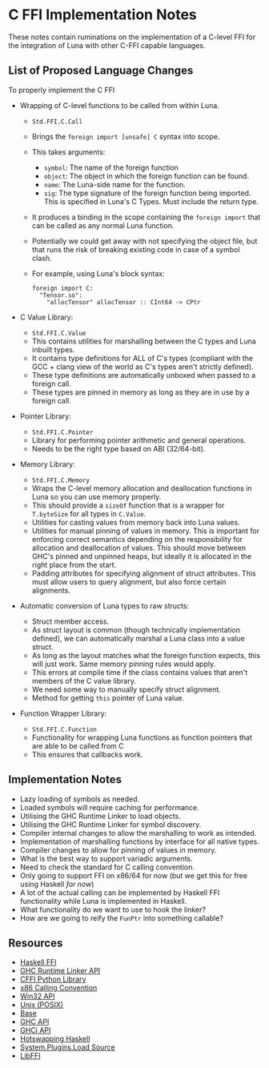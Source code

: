 # C FFI Implementation Notes
These notes contain ruminations on the implementation of a C-level FFI for the
integration of Luna with other C-FFI capable languages. 

## List of Proposed Language Changes
To properly implement the C FFI

- Wrapping of C-level functions to be called from within Luna.
  + `Std.FFI.C.Call`
  + Brings the `foreign import [unsafe] C` syntax into scope.
  + This takes arguments:
    * `symbol`: The name of the foreign function
    * `object`: The object in which the foreign function can be found. 
    * `name`: The Luna-side name for the function. 
    * `sig`: The type signature of the foreign function being imported. This is
      specified in Luna's C Types. Must include the return type.
  + It produces a binding in the scope containing the `foreign import` that can 
    be called as any normal Luna function. 
  + Potentially we could get away with not specifying the object file, but that
    runs the risk of breaking existing code in case of a symbol clash. 
  + For example, using Luna's block syntax:
    
    ```
    foreign import C:
      "Tensor.so":
        "allocTensor" allocTensor :: CInt64 -> CPtr
    ```

- C Value Library:
  + `Std.FFI.C.Value`
  + This contains utilities for marshalling between the C types and Luna inbuilt
    types.
  + It contains type definitions for ALL of C's types (compliant with the GCC +
    clang view of the world as C's types aren't strictly defined).
  + These type definitions are automatically unboxed when passed to a foreign 
    call.
  + These types are pinned in memory as long as they are in use by a foreign
    call.
- Pointer Library:
  + `Std.FFI.C.Pointer`
  + Library for performing pointer arithmetic and general operations. 
  + Needs to be the right type based on ABI (32/64-bit).
- Memory Library:
  + `Std.FFI.C.Memory`
  + Wraps the C-level memory allocation and deallocation functions in Luna so
    you can use memory properly.
  + This should provide a `sizeOf` function that is a wrapper for `T.byteSize`
    for all types in `C.Value`.
  + Utilities for casting values from memory back into Luna values.
  + Utilities for manual pinning of values in memory. This is important for 
    enforcing correct semantics depending on the responsibility for allocation
    and deallocation of values. This should move between GHC's pinned and 
    unpinned heaps, but ideally it is allocated in the right place from the
    start.
  + Padding attributes for specifying alignment of struct attributes. This must
    allow users to query alignment, but also force certain alignments. 
- Automatic conversion of Luna types to raw structs:
  + Struct member access.
  + As struct layout is common (though technically implementation defined), we 
    can automatically marshal a Luna class into a value struct.
  + As long as the layout matches what the foreign function expects, this will
    just work. Same memory pinning rules would apply.
  + This errors at compile time if the class contains values that aren't members
    of the C value library.
  + We need some way to manually specify struct alignment. 
  + Method for getting `this` pointer of Luna value. 
- Function Wrapper Library:
  + `Std.FFI.C.Function`
  + Functionality for wrapping Luna functions as function pointers that are 
    able to be called from C
  + This ensures that callbacks work.

## Implementation Notes

- Lazy loading of symbols as needed. 
- Loaded symbols will require caching for performance.
- Utilising the GHC Runtime Linker to load objects.
- Utilising the GHC Runtime Linker for symbol discovery.
- Compiler internal changes to allow the marshalling to work as intended. 
- Implementation of marshalling functions by interface for all native types.
- Compiler changes to allow for pinning of values in memory.
- What is the best way to support variadic arguments.
- Need to check the standard for C calling convention. 
- Only going to support FFI on x86/64 for now (but we get this for free using
  Haskell _for now_)
- A lot of the actual calling can be implemented by Haskell FFI functionality 
  while Luna is implemented in Haskell. 
- What functionality do we want to use to hook the linker? 
- How are we going to reify the `FunPtr` into something callable?

## Resources

- [Haskell FFI](https://wiki.haskell.org/Foreign_Function_Interface)
- [GHC Runtime Linker API](https://hackage.haskell.org/package/plugins-1.5.7/docs/System-Plugins-Load.html)
- [CFFI Python Library](https://cffi.readthedocs.io/en/release-0.8/)
- [x86 Calling Convention](https://en.wikibooks.org/wiki/X86_Disassembly/Calling_Conventions#Standard_C_Calling_Conventions)
- [Win32 API](https://hackage.haskell.org/package/Win32)
- [Unix (POSIX)](https://hackage.haskell.org/package/unix-2.7.2.2)
- [Base](https://hackage.haskell.org/package/base-4.10.1.0)
- [GHC API](https://hackage.haskell.org/package/ghc)
- [GHCi API](https://hackage.haskell.org/package/ghci-8.2.2)
- [Hotswapping Haskell](https://simonmar.github.io/posts/2017-10-17-hotswapping-haskell.html)
- [System.Plugins.Load Source](https://hackage.haskell.org/package/plugins-1.5.7/docs/src/System-Plugins-Load.html)
- [LibFFI](https://hackage.haskell.org/package/libffi-0.1)

